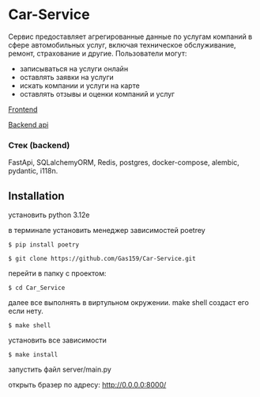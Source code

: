 # Car-Service
Сервис предоставляет агрегированные данные по услугам компаний в сфере автомобильных услуг, включая техническое обслуживание, ремонт, страхование и другие. Пользователи могут:

- записываться на услуги онлайн
- оставлять заявки на услуги
- искать компании и услуги на карте
- оставлять отзывы и оценки компаний и услуг

[Frontend](https://car-service-18635.web.app/)

[Backend api](https://gas159.ru/docs#/)

### Стек (backend)
FastApi, SQLalchemyORM, Redis, postgres, docker-compose, alembic, pydantic, i118n.
## Installation


установить python 3.12e

в терминале установить менеджер зависимостей poetrey

```
$ pip install poetry 
```
```
$ git clone https://github.com/Gas159/Car-Service.git
```
перейти в папку с проектом:
```
$ cd Car_Service
```

далее все выполнять в виртульном окружении. make shell создаст его если нету.
```
$ make shell 
```

установить все зависимости
```
$ make install 
```

запустить файл server/main.py

открыть бразер по адресу:
http://0.0.0.0:8000/ 